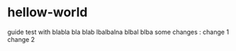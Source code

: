 # hellow-world
guide test
with blabla bla blab lbalbalna blbal blba 
some changes : change 1
change 2

